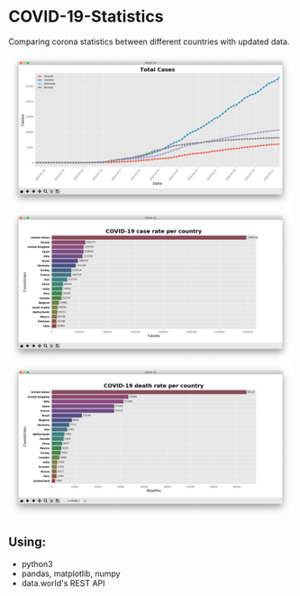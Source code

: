 # COVID-19-Statistics
Comparing corona statistics between different countries with updated data.

![total_cases](Images/total_cases.png)
![most_cases](Images/most_cases.png)
![most_deaths](Images/most_deaths.png)

## Using:
* python3
* pandas, matplotlib, numpy
* data.world's REST API

